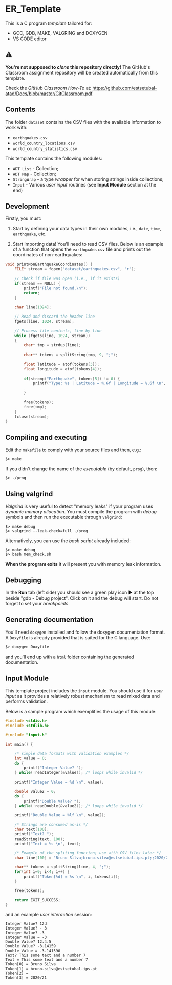 # ER_Template

This is a C program *template* tailored for:

- GCC, GDB, MAKE, VALGRING and DOXYGEN
- VS CODE editor


## :warning: 

**You're not supposed to *clone* this repository directly!** The GitHub's Classroom assignment repository will be created automatically from this template. 

Check the *GitHub Classroom How-To* at: <https://github.com/estsetubal-atad/Docs/blob/master/GitClassroom.pdf>

## Contents

The folder `dataset` contains the CSV files with the available information to work with:

- `earthquakes.csv`
- `world_country_locations.csv`
- `world_country_statistics.csv`

This template contains the following modules:

- `ADT List` - Collection;
- `ADT Map` - Collection;
- `StringWrap` - a type *wrapper* for when storing strings inside collections; 
- `Input` - Various *user input* routines (see **Input Module** section at the end)


## Development

Firstly, you must:

1. Start by defining your data types in their own modules, i.e., `date`, `time`, `earthquake`, etc.

2. Start importing data! You'll need to read CSV files. Below is an example of a function that opens the `earthquake.csv` file and prints out the coordinates of non-earthquakes:

```cpp
void printNonEarthquakeCoordinates() {
    FILE* stream = fopen("dataset/earthquakes.csv", "r");
    
    // Check if file was open (i.e., if it exists)
    if(stream == NULL) {
        printf("File not found.\n");
        return;
    }
    
    char line[1024];

    // Read and discard the header line
    fgets(line, 1024, stream);
    
    // Process file contents, line by line
    while (fgets(line, 1024, stream))
    {
        char* tmp = strdup(line);
        
        char** tokens = splitString(tmp, 9, ";");
        
        float latitude = atof(tokens[3]);
        float longitude = atof(tokens[4]);
        
        if(strcmp("Earthquake", tokens[5]) != 0) {
            printf("Type: %s | Latitude = %.6f | Longitude = %.6f \n", tokens[5], latitude, longitude);

        }
        
        free(tokens);
        free(tmp);
    }
    fclose(stream);
}
```

## Compiling and executing

Edit the `makefile` to comply with your source files and then, e.g.:

```console
$> make
```

If you didn't change the name of the *executable* (by default, `prog`), then:

```console
$> ./prog
```

## Using valgrind

*Valgrind* is very useful to detect "memory leaks" if your program uses *dynamic memory allocation*. You must compile the program with *debug* symbols and then run the executable through `valgrind`:

```console
$> make debug
$> valgrind --leak-check=full ./prog 
```

Alternatively, you can use the *bash script* already included:

```console
$> make debug
$> bash mem_check.sh
```

**When the program exits** it will present you with memory leak information.

## Debugging

In the **Run** tab (left side) you should see a green play icon ▶️ at the top beside "gdb - Debug project". Click on it and the debug will start. Do not forget to set your *breakpoints*.

## Generating documentation

You'll need `doxygen` installed and follow the doxygen documentation format. A `Doxyfile` is already provided that is suited for the C language. Use:

```bash
$> doxygen Doxyfile
```

and you'll end up with a `html` folder containing the generated documentation.

## Input Module

This template project includes the `input` module. You should use it for *user input* as it provides a relatively robust mechanism to read mixed data and performs validation.

Below is a sample program which exemplifies the usage of this module:

```cpp
#include <stdio.h>
#include <stdlib.h>

#include "input.h"

int main() {

    /* simple data formats with validation examples */
    int value = 0;
    do {
        printf("Integer Value? ");
    } while(!readInteger(&value)); /* loops while invalid */
        
    printf("Integer Value = %d \n", value);

    double value2 = 0;
    do {
        printf("Double Value? ");
    } while(!readDouble(&value2)); /* loops while invalid */
        
    printf("Double Value = %lf \n", value2);

    /* Strings are consumed as-is */
    char text[100];
    printf("Text? ");
    readString(text, 100);
    printf("Text = %s \n", text);

    /* Example of the spliting function; use with CSV files later */
    char line[100] = "Bruno Silva;bruno.silva@estsetubal.ips.pt;;2020/21";

    char** tokens = splitString(line, 4, ";");
    for(int i=0; i<4; i++) {
        printf("Token[%d] = %s \n", i, tokens[i]);
    }

    free(tokens); 

    return EXIT_SUCCESS;
}
```

and an example *user interaction* session:

```console
Integer Value? 12d
Integer Value? - 3
Integer Value? -3
Integer Value = -3 
Double Value? 12.4.5
Double Value? -3.14159
Double Value = -3.141590 
Text? This some text and a number 7 
Text = This some text and a number 7 
Token[0] = Bruno Silva 
Token[1] = bruno.silva@estsetubal.ips.pt 
Token[2] =  
Token[3] = 2020/21
```
